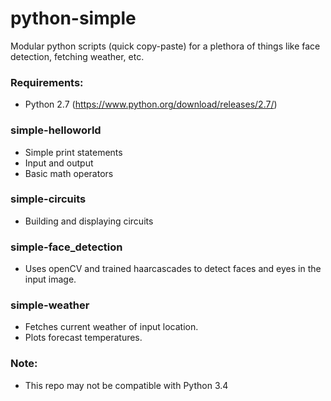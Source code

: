 # python-simple
Modular python scripts (quick copy-paste) for a plethora of things like face detection, fetching weather, etc.

### Requirements:
- Python 2.7 (https://www.python.org/download/releases/2.7/)

### simple-helloworld
- Simple print statements
- Input and output
- Basic math operators

### simple-circuits
- Building and displaying circuits

### simple-face_detection
- Uses openCV and trained haarcascades to detect faces and eyes in the input image.

### simple-weather
- Fetches current weather of input location.
- Plots forecast temperatures.

### Note: 
- This repo may not be compatible with Python 3.4
